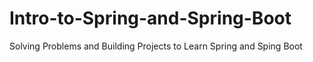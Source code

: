 # Intro-to-Spring-and-Spring-Boot
Solving Problems and Building Projects to Learn Spring and Sping Boot
